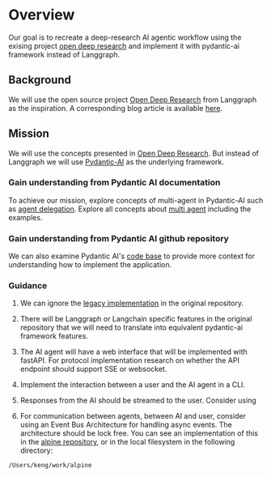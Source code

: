 # Overview

Our goal is to recreate a deep-research AI agentic workflow using the exising project [open deep research](https://github.com/langchain-ai/open_deep_research) and implement it with pydantic-ai framework instead of Langgraph.

## Background

We will use the open source project [Open Deep Research](https://github.com/langchain-ai/open_deep_research) from Langgraph as the inspiration. A corresponding blog article is available [here](https://blog.langchain.com/open-deep-research/).

## Mission

We will use the concepts presented in [Open Deep Research](https://github.com/langchain-ai/open_deep_research). But instead of Langgraph we will use [Pydantic-AI](https://ai.pydantic.dev/) as the underlying framework.

### Gain understanding from Pydantic AI documentation

To achieve our mission, explore concepts of multi-agent in Pydantic-AI such as [agent delegation](https://ai.pydantic.dev/multi-agent-applications/#agent-delegation). Explore all concepts about [multi agent](https://ai.pydantic.dev/multi-agent-applications/) including the examples.

### Gain understanding from Pydantic AI github repository

We can also examine Pydantic AI's [code base](https://github.com/pydantic/pydantic-ai) to provide more context for understanding how to implement the application.

### Guidance

1.  We can ignore the [legacy implementation](https://github.com/langchain-ai/open_deep_research/tree/main/src/legacy) in the original repository.

2.  There will be Langgraph or Langchain specific features in the original repository that we will need to translate into equivalent pydantic-ai framework features.

3.  The AI agent will have a web interface that will be implemented with fastAPI. For protocol implementation research on whether the API endpoint should support SSE or websocket.

4.  Implement the interaction between a user and the AI agent in a CLI.

5.  Responses from the AI should be streamed to the user. Consider using

6.  For communication between agents, between AI and user, consider using an Event Bus Architecture for handling async events. The architecture should be lock free. You can see an implementation of this in the [alpine repository](https://github.com/anewgo/alpine), or in the local filesystem in the following directory:

```bash
/Users/keng/work/alpine
```
